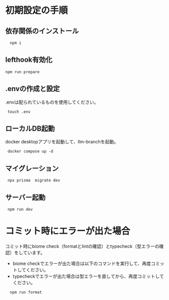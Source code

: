 # 初期設定の手順

## 依存関係のインストール
```
  npm i
```

## lefthook有効化
```
npm run prepare
```

## .envの作成と設定
.envは配られているものを使用してください。
```
 touch .env
```

## ローカルDB起動
docker desktopアプリを起動して、llm-branchを起動。
```
 docker compose up -d
```

## マイグレーション
```
 npx prisma  migrate dev
```

## サーバー起動
```
 npm run dev
```


# コミット時にエラーが出た場合
コミット時にbiome check（formatとlintの確認）とtypecheck（型エラーの確認）をしています。
- biome checkでエラーが出た場合は以下のコマンドを実行して、再度コミットしてください。 
- typecheckでエラーが出た場合は型エラーを直してから、再度コミットしてください。

```
  npm run format
```




